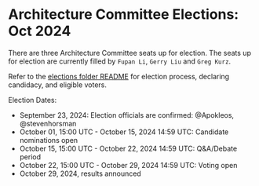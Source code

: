 # Architecture Committee Elections: Oct 2024

There are three Architecture Committee seats up for election. The seats up for
election are currently filled by `Fupan Li`, `Gerry Liu` and `Greg Kurz`.

Refer to the [elections folder README](https://github.com/kata-containers/community/tree/main/elections)
for election process, declaring candidacy, and eligible voters.

Election Dates:

* September 23, 2024: Election officials are confirmed: @Apokleos, @stevenhorsman
* October 01, 15:00 UTC - October 15, 2024 14:59 UTC: Candidate nominations open
* October 15, 15:00 UTC - October 22, 2024 14:59 UTC: Q&A/Debate period
* October 22, 15:00 UTC - October 29, 2024 14:59 UTC: Voting open
* October 29, 2024, results announced
